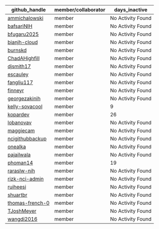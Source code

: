 
| github_handle   | member/collaborator | days_inactive |
|-----------------|----------------------|---------------|
| [ammichalowski](https://github.com/ammichalowski) | member               | No Activity Found |
| [bafsariNIH](https://github.com/bafsariNIH) | member               | No Activity Found |
| [bfugaru2025](https://github.com/bfugaru2025) | member               | No Activity Found |
| [bianjh-cloud](https://github.com/bianjh-cloud) | member               | No Activity Found |
| [burnskd](https://github.com/burnskd) | member               | No Activity Found |
| [ChadAHighfill](https://github.com/ChadAHighfill) | member               | No Activity Found |
| [djsmith17](https://github.com/djsmith17) | member               | No Activity Found |
| [escauley](https://github.com/escauley) | member               | No Activity Found |
| [fangliu117](https://github.com/fangliu117) | member               | No Activity Found |
| [finneyr](https://github.com/finneyr) | member               | No Activity Found |
| [georgezakinih](https://github.com/georgezakinih) | member               | No Activity Found |
| [kelly-sovacool](https://github.com/kelly-sovacool) | member               | 9             |
| [kopardev](https://github.com/kopardev) | member               | 26            |
| [lobanovav](https://github.com/lobanovav) | member               | No Activity Found |
| [maggiecam](https://github.com/maggiecam) | member               | No Activity Found |
| [ncigithubbackup](https://github.com/ncigithubbackup) | member               | No Activity Found |
| [onealka](https://github.com/onealka) | member               | No Activity Found |
| [pajailwala](https://github.com/pajailwala) | member               | No Activity Found |
| [phoman14](https://github.com/phoman14) | member               | 19            |
| [raraslw-nih](https://github.com/raraslw-nih) | member               | No Activity Found |
| [rizk-nci-admin](https://github.com/rizk-nci-admin) | member               | No Activity Found |
| [ruiheesi](https://github.com/ruiheesi) | member               | No Activity Found |
| [shuartbr](https://github.com/shuartbr) | member               | No Activity Found |
| [thomas-french-0](https://github.com/thomas-french-0) | member               | No Activity Found |
| [TJoshMeyer](https://github.com/TJoshMeyer) | member               | No Activity Found |
| [wangdi2016](https://github.com/wangdi2016) | member               | No Activity Found |
